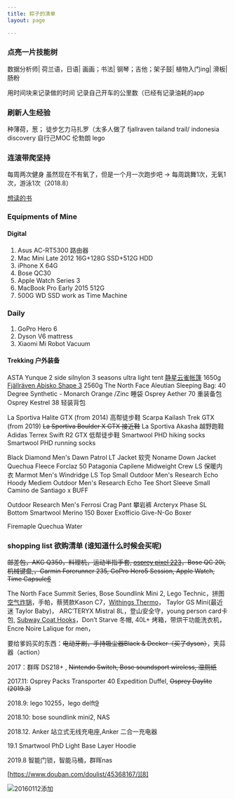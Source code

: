 ```yaml
---
title: 粽子的清单
layout: page

---
```



### 点亮一片技能树
数据分析师|
荷兰语，日语|
画画；书法|
钢琴；吉他；架子鼓|
植物入门ing|
滑板|
肠粉

用时间块来记录做的时间
记录自己开车的公里数（已经有记录油耗的app


### 刷新人生经验
种薄荷，葱；
徒步乞力马扎罗（太多人做了
fjallraven tailand trail/ indonesia discovery
自行己MOC 伦勃朗 lego

### 连滚带爬坚持

每周两次健身
虽然现在不有氧了，但是一个月一次跑步吧
-> 每周跳舞1次，无氧1次，游泳1次（2018.8）


[想读的书][1]



### Equipments of Mine

#### Digital 


1. Asus AC-RT5300 路由器
2. Mac Mini Late 2012 16G+128G SSD+512G HDD 
3. iPhone X 64G
4. Bose QC30
5. Apple Watch Series 3
6. MacBook Pro Early 2015 512G
7. 500G WD SSD work as Time Machine

### Daily

1. GoPro Hero 6
2. Dyson V6 mattress
3. Xiaomi Mi Robot Vacuum 


#### Trekking 户外装备

ASTA Yunque 2 side silnylon 3 seasons ultra light tent [静星云雀帐篷](http://www.8264.com/wenzhang/4304868.html) 1650g
[Fjällräven Abisko Shape 3](https://www.fjallraven.co.uk/fjallraven-unisex-abisko-shape-3-sand-f53203/) 2560g
The North Face Aleutian Sleeping Bag: 40 Degree Synthetic - Monarch Orange /Zinc 睡袋
Osprey Aether 70 重装备包
Osprey Kestrel 38 轻装背包

La Sportiva Halite GTX (from 2014) 高帮徒步鞋
Scarpa Kailash Trek GTX (from 2019)
<del>La Sportiva Boulder X GTX 接近鞋</del>
La Sportiva Akasha 越野跑鞋
Adidas Terrex Swift R2 GTX 低帮徒步鞋
Smartwool PHD hiking socks
Smartwool PHD running socks

Black Diamond Men's Dawn Patrol LT Jacket 软壳
Noname Down Jacket
Quechua Fleece Forclaz 50
Patagonia Capilene Midweight Crew LS 保暖内衣
Marmot Men's Windridge LS Top Small
Outdoor Men's Research Echo Hoody Mediem
Outdoor Men's Research Echo Tee Short Sleeve Small
Camino de Santiago x BUFF

Outdoor Research Men's Ferrosi Crag Pant 攀岩裤
Arcteryx Phase SL Bottom
Smartwool Merino 150 Boxer
Exofficio Give-N-Go Boxer

Firemaple 
Quechua Water





### shopping list 欲购清单 (谁知道什么时候会买呢)


<del>邮差包，AKG Q350，料理机，运动半指手套, [osprey pixel 22][2][3]，Bose QC 20i, 机械键盘,，Garmin Forerunner 235, GoPro Hero5 Session,  Apple Watch, Time Capsule[6] </del> 

 The North Face Summit Series, Bose Soundlink Mini 2, Lego Technic，拼图 [空气炸锅][4]，手帕，蔡赟款Kason C7，[Withings Thermo][5]， Taylor GS Mini(最近迷 Taylor Baby)， ARC’TERYX Mistral 8L，登山安全守，young person card卡包, [Subway Coat Hooks][7]，Don’t Starve 冬帽, 40L+ 烤箱，带烘干功能洗衣机，Encre Noire Lalique for men，

要给爹妈买的东西：<del>电动牙刷，手持吸尘器Black & Decker（买了dyson）</del>，夹蒜器（action）

2017：群晖 DS218+ , <del>Nintendo Switch, Bose soundsport wireless, 湿厕纸</del>

2017.11: Osprey Packs Transporter 40 Expedition Duffel, <del>Osprey Daylite (2019.3)</del>

2018.9: lego 10255，lego delft[9]

2018.10: bose soundlink mini2, NAS

2018.12. Anker 站立式无线充电座,Anker 二合一充电器

19.1 Smartwool PhD Light Base Layer Hoodie

2019.8  智能门锁，智能马桶，群晖nas


[https://www.douban.com/doulist/45368167/][8]

![20160112添加][image-1] 
<!-- 20060112 -->







[1]:	https://book.douban.com/mine?status=wish
[2]:	http://post.smzdm.com/p/467253/
[3]:	http://www.ospreypacks.com.cn/product/959
[4]:	http://www.amazon.com/Avalon-Bay-AB-Airfryer100B-Airfryer-Black/dp/B00NU68QWA "https://www.douban.com/people/piepiecharlene/status/1734066153/"
[5]:	http://www.smartlifein.com/medical/201607/13813.html#0-tsina-1-99215-397232819ff9a47a7b7e80a40613cfe1
[6]:	https://www.zhihu.com/question/20748261
[7]:	http://www.umbra.com/cad/subway-multi-hook
[8]:	https://www.douban.com/doulist/45368167/
[9]:    https://giantjoy.net/2018/09/14/the-good-place-3-%E5%A4%A7%E4%B8%B0%E6%90%9C%EF%BC%81/

[image-1]:	http://7xo4c2.com1.z0.glb.clouddn.com/dontstarve.JPG